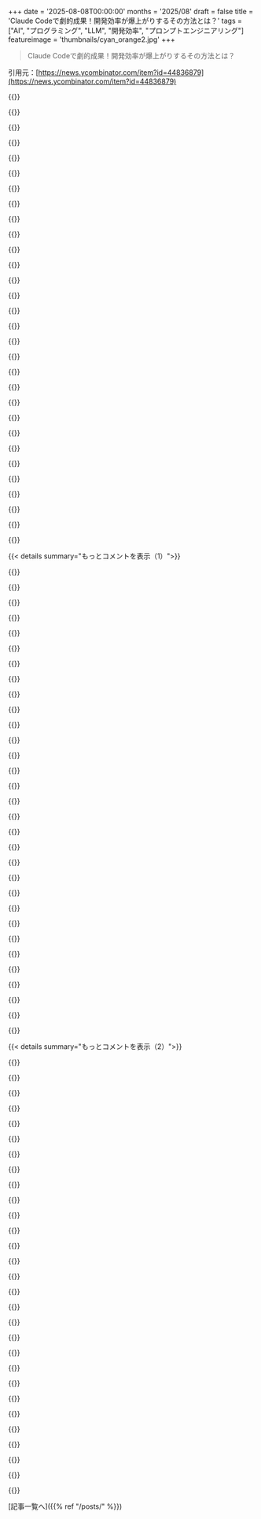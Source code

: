 +++
date = '2025-08-08T00:00:00'
months = '2025/08'
draft = false
title = 'Claude Codeで劇的成果！開発効率が爆上がりするその方法とは？'
tags = ["AI", "プログラミング", "LLM", "開発効率", "プロンプトエンジニアリング"]
featureimage = 'thumbnails/cyan_orange2.jpg'
+++

> Claude Codeで劇的成果！開発効率が爆上がりするその方法とは？

引用元：[https://news.ycombinator.com/item?id=44836879](https://news.ycombinator.com/item?id=44836879)




{{<matomeQuote body="Claudeで初めての成功！詳細な12ステップの仕様書を書いたら、Claudeがサクッとコードを生成してくれて、6〜10時間も節約できたんだ。やっぱ、問題の正確な理解と実装方法の明確化が超重要。これなら中堅・シニア開発者は全然安泰だね。AIが整理されたコードを自動生成してくれるのはホントにすごいよ。" userName="aosaigh" createdAt="2025/08/08 14:48:58" color="#45d325">}}




{{<matomeQuote body="AIが生成したコードのAIによるドキュメントって、何の意味があるの？AIが再分析する時にコンテキストサイズ増えるだけだし、人間が読むわけじゃないでしょ。AIに聞けば良いんだから。正直、ただの負担でしかないと思うな。" userName="miroljub" createdAt="2025/08/08 15:06:22" color="">}}




{{<matomeQuote body="誰か、仕様書の実例をシェアしてくれないかな？アマチュアプログラマーとしてClaude Codeを試してるんだけど、どんな情報がどれくらい詳細に書かれてると役立つのか、めっちゃ知りたいんだ。すごく助かるんだけど！" userName="mft_" createdAt="2025/08/08 14:58:18" color="">}}




{{<matomeQuote body="俺はそんなにガチな仕様書は書かないよ。Claudeに、自分がやるみたいに少しずつコードを書かせるんだ。次のステップを指示して、すぐ変更を承認、コミット後にdiffを確認。もし変なことしてたら、直してって頼む。既存コードや使いたい関数のリファレンスも渡すし。これ、タイピングも時間も超少なくて、良い結果が出てるんだよね。" userName="fooster" createdAt="2025/08/09 01:17:12" color="#38d3d3">}}




{{<matomeQuote body="俺は複数のシステムプロンプトを使ってるよ。まずSocratic Coderでアイデアを対話して練る。次にBrainstorm Specificationで会話を仕様に変える。Brainstorm Critiqueで仕様の欠点を見つけて、最後に修正版を作るんだ。これでLLMのコード品質がかなり上がったし、自分で書くコードも良くなった。アイデアの取捨選択にも役立つよ。<br>[1]: https://github.com/jamesponddotco/llm-prompts/blob/trunk/dat...<br>[2]: https://github.com/jamesponddotco/llm-prompts/blob/trunk/dat...<br>[3]: https://github.com/jamesponddotco/llm-prompts/blob/trunk/dat..." userName="jamesponddotco" createdAt="2025/08/08 15:16:19" color="#ff5c5c">}}




{{<matomeQuote body="Naurの”Programming as Theory Building”を読むべきだよ。LLMが間違った理論をでっち上げないためにも、問題とモデルの理論は自分で理解して作る必要があるんだ。これ、超大事だから！<br>[1] https://gwern.net/doc/cs/algorithm/1985-naur.pdf" userName="andrewgleave" createdAt="2025/08/08 21:10:05" color="#45d325">}}




{{<matomeQuote body="「中堅・シニア開発者は安泰」って、自己満足じゃない？正直、そんな長くは続かない気がするな。AIの開発はまだ超初期段階だよ。今はシニアレベルのデザインスキルやプログラミング知識が必要だけど、それがずっと続くとは限らないからね。" userName="cortesoft" createdAt="2025/08/09 04:50:29" color="">}}




{{<matomeQuote body="数年後に、コーディング経験ない奴がAIに「ヨーロッパが舞台のGTA 6クローン作って」って言ったら、AIが完璧に動くコードを爆速で作ると思う？LLMは学習データに引っ張られて複雑化したり、賢い解決策を見つけられなかったり、変数名とか hallucinationしまくったりするんだ。AIに仕事奪われるより、CEO/マネジメントが「Claude買えば開発者が10倍速くなる！」ってマーケティングに騙される方が怖いよ。" userName="simion314" createdAt="2025/08/09 05:42:48" color="#ff33a1">}}




{{<matomeQuote body="正直、Claudeを完全に無視したとしても、自分で良い仕様書を書けるようになるってのは、それ自体が価値のある努力だと思うよ。" userName="philipwhiuk" createdAt="2025/08/08 14:50:19" color="">}}




{{<matomeQuote body="完全同意だよ。これは優れた開発者の核となるスキルだね。面白いのは、以前ならこのプロセスを始めてすぐにコーディングに飛びついちゃってたこと。今はエージェントを使ってるって分かってるから、もっと詳しく書くほど良い結果が出るんだ。" userName="aosaigh" createdAt="2025/08/08 14:55:00" color="#38d3d3">}}




{{<matomeQuote body="そうだけど、ウォーターフォール計画の教訓は忘れちゃいけないね。全部は予測できないから、実装計画の詳細は”ゴールドロックスゾーン”くらいで、詳細すぎず、でもちゃんとしたレベルで。実装とテストの段階ごとに、現状に合わせて仕様や計画を調整できるのが理想だよ。" userName="danielbln" createdAt="2025/08/08 15:02:39" color="#ff5c5c">}}




{{<matomeQuote body="セッションやコンテキストがよく途切れるんだよ（例えばClaudeがクラッシュしたり、ネットが落ちたり、PCが再起動したり）。Claudeは、既存コードから意図や構造を推測しようとするより、明確なドキュメントから状況を把握できると一番うまくいくね。あと、人間もコードのドキュメントはよく読むよ。Claudeが詰まったり、期待通りに動かない時でも、人間なら論理的に解決して障害を乗り越えられるからね。" userName="felixgallo" createdAt="2025/08/08 15:14:58" color="#ff33a1">}}




{{<matomeQuote body="これは「フルオートパイロットが可能でも、パイロットが手動で離着陸するのはなぜ？」って聞くのに似てるね。オートパイロットはパイロットを助けるもので、置き換えるものじゃないからさ。現実世界では色々な問題が起こりうる。毎日練習するスキルを持つことが、良いパイロットであり続けるために重要なんだ。同じように、毎日コードを書いてスキルを磨くのは良いことだね。1) クラウドLLMが停止しても、マネージャーは多分お前が仕事できるって思ってるはず。OpenAIがダウンしたからって帰るわけじゃないだろ。エンジニアとしての生産性はクラウドが動くかどうかに依存すべきじゃない。2) プロジェクトの特定部分、重要な関数やクラス、モジュールは手動で書きたい時もある。良い自動生成ドキュメントは、IntelliJ、WebStormみたいな従来のIDEを使うときにも役に立つよ。3) コードレビュー。お前のチームはSDLCの一部としてコードレビューしてるんだろ？ドキュメンテーションはコードレビューの時にも役立つよ。" userName="lurking_swe" createdAt="2025/08/08 17:09:42" color="#38d3d3">}}




{{<matomeQuote body="まさにこれだね。俺からすると、みんなClaudeの使い方を考えすぎてる気がするよ。" userName="kookamamie" createdAt="2025/08/09 04:57:24" color="">}}




{{<matomeQuote body="＞エンジニアの生産性はクラウドが動くかどうかに依存すべきじゃない。<br>笑、どこで働いてるんだ？これは業界全体では明らかに違うだろ。GitHubやAWSやWiFi＼ISPがダウンしたら、生産性は大幅に落ちるよ。多くのSaaS企業はローカル開発しないから、クラウドが広く動いてることに依存してる。「すべき」が何年も業界の現実じゃないんだよ。" userName="fragmede" createdAt="2025/08/08 17:50:12" color="#38d3d3">}}




{{<matomeQuote body="AIとして売り出されてるけど、実際はかなり限定的だって気づくのに時間がかかるんだ。俺の意見じゃ、大した「知性」は働いてないね。要求を翻訳して、求めたものの近似値を出してくれるのはすごいけど、本当に「考えてる」わけじゃないんだ。彼らが「考えてる」って宣伝する時でも、単に与えられたヒント（要求）から頭の中で一番近い「数字」を何回か繰り返してるだけだと思う。誰かがLLMは「単語計算機」だって言ってるのを見たけど、それがかなり良い表現だと感じるね。" userName="bamboozled" createdAt="2025/08/09 14:40:19" color="#785bff">}}




{{<matomeQuote body="その時点で自分でコード書いた方が早くない？<br>このプロセスでどんなメリットがあるの？<br>あなたのフローだとレビューと修正のステップが複数あって、さらに摩擦が増えるよね。<br>でも、親コメントが説明してる利点なら分かるよ。" userName="swat535" createdAt="2025/08/09 12:50:49" color="#45d325">}}




{{<matomeQuote body="なんで差分がAIダイアログの一部じゃないのか理解できないね。" userName="childintime" createdAt="2025/08/09 09:58:31" color="">}}




{{<matomeQuote body="この手のものがコードを実行したと主張して、幻覚的な出力を示し、その幻覚に基づいて間違った理論を展開するのを、もう何回見たことか。" userName="UncleOxidant" createdAt="2025/08/09 02:10:54" color="#785bff">}}




{{<matomeQuote body="GTAの例は良くないね。ゲーム開発の大部分はコーディングじゃないから。" userName="jezzamon" createdAt="2025/08/09 08:14:25" color="#38d3d3">}}




{{<matomeQuote body="AIを使った方が速い時もあるし、そうじゃない時もあるんだよね。俺は「このJSON用のGo structsと、使ってるNoSQL DBから保存・ロードする関数2つ作って」みたいにプロンプトしてる。これで接着剤コードを書くのがめっちゃ速くなる。<br>でも、ビジネスロジックは自分で書くよ。AIが書いたものをレビューするより、自分で書く方が速いからね。" userName="hoppp" createdAt="2025/08/09 13:48:22" color="#ff5733">}}




{{<matomeQuote body="ウォーターフォールの欠点は、スペックが細かすぎることじゃなかったよ。むしろ、理想的なソフトウェア開発は、しっかりした、できれば形式的なスペックに従ったウォーターフォールなんだ。<br>Agileが解決しようとした欠点は「柔軟性のなさ」で、これはコーディングエージェントによってかなり改善される問題だね。" userName="closewith" createdAt="2025/08/08 15:18:55" color="#785bff">}}




{{<matomeQuote body="CLIのコーディングツールがそんなことするの見たことないな。あれらはツールとの連携を前提に作られてるし。<br>もしチャットインターフェースだけで使ってるなら、そりゃ一貫性のない挙動になる可能性はあるよね。" userName="antonvs" createdAt="2025/08/09 04:32:18" color="">}}




{{<matomeQuote body="約束するけど、トークンコンテキストの腐敗は、自然言語での説明を追加する利点よりもはるかにひどいぞ。" userName="Der_Einzige" createdAt="2025/08/08 16:00:04" color="">}}




{{<matomeQuote body="「このJSON用のGo structsと、使ってるNoSQL DBから保存・ロードする関数2つ作って」って、それってLLM登場前からあったツールでできるじゃん。しかもローカルで速くて、何より無料だったし。<br>なんでみんな、もうあるツールやワークフローをわざわざ作り直そうとするんだろうね？<br>もしかして、「これAI使ってるんだぜ！」って言いたいだけなのかな？" userName="cratermoon" createdAt="2025/08/09 14:41:49" color="#ff33a1">}}




{{<matomeQuote body="VS Codeだと、貢献ごとに差分を見せてくれるよ。" userName="solumunus" createdAt="2025/08/09 11:38:10" color="">}}




{{<matomeQuote body="書くのは一回、見るのは100回だよね。<br>俺はプロンプトで、行ごとのドキュメントは禁止してるけど、将来のデベロッパーやAIコーディングエージェントに役立つ関数／クラス／モジュールレベルのドキュメントは推奨してるよ。<br>人間の方が大体は優れてるけど、AIがコードのコンテキストを理解できず、同じことをする新しい関数を勝手に作っちゃうのを止めるには、時々手助けが必要なんだ。" userName="weego" createdAt="2025/08/08 15:54:30" color="#ff5c5c">}}




{{<matomeQuote body="AIで「GTA 6クローン」は無理でも、ベテランエンジニアがClaudeを使えば、ジュニア社員なしで大規模プロジェクトを進める可能性はあるよ。マネージャーはコードを書けないけど、経験豊富な人が主導すれば少人数での開発は可能だ。LLMが学習データに偏るという意見もあるけど、俺の経験では実用的なコードが書ける。完璧でなくても、多くのソフトはGoogleレベルの性能は不要だし、開発期間が短縮されるならビジネス上の価値は大きい。" userName="vineyardmike" createdAt="2025/08/09 09:22:57" color="#ff5733">}}




{{<matomeQuote body="公平に見て、LLMの「思考モード」をオンにすると、思考や推論してるのが見えるよ。例えば、「黄色にして」ってプロンプトすると、「ユーザーは何かを黄色にしたいけど、何かわからない。前はボタンを作ると言ってたから、ボタンのことだろうけど、確認すべきだな」って考えて、「ボタンを黄色にしたいんですか？」って返してくるんだ。" userName="v5v3" createdAt="2025/08/09 14:48:37" color="#ff33a1">}}




{{<matomeQuote body="リポジトリだけじゃなくてファイルにもスターをつけられたらいいのにな" userName="indigodaddy" createdAt="2025/08/08 17:06:14" color="">}}




{{< details summary="もっとコメントを表示（1）">}}

{{<matomeQuote body="Cursorでも同じspecを送れるんじゃない？なんか見落としてる？" userName="spyckie2" createdAt="2025/08/08 15:21:28" color="">}}




{{<matomeQuote body="正直、`~/.claude/CLAUDE.md`は機能しないと思う。主観的で曖昧な指示はClaudeに影響しないし、人間じゃないからLOCごとに推論しない。Context rotも問題だね（https://news.ycombinator.com/item?id=44564248 ）。現状、単一ファイルから真のルールシステムは作れないよ。みんなもこの間違いは経験済み。全てのルールを重視するなら、サブエージェントが必要でコストも爆増するだろうね。" userName="vemv" createdAt="2025/08/09 08:05:42" color="#ff33a1">}}




{{<matomeQuote body="なんでエージェントに自動で定期的にルールを与えたり、再プロンプトできないのか、いつも不思議に思うね" userName="prmph" createdAt="2025/08/09 14:48:45" color="">}}




{{<matomeQuote body="コストが爆増するって話だけど、ワークフローが安定したら安いLLMを使えばコストは削減できるよ。ファインチューニングやプロンプト最適化、特別な蒸留技術とか、この分野はもう研究されてるんだ。" userName="Xmd5a" createdAt="2025/08/09 10:17:29" color="#785bff">}}




{{<matomeQuote body="数ヶ月前から、安価なLLMと高価なLLMを組み合わせるシステムを考えてたんだ。実装したいと思いつつも、自分より多くのリソースを持つ誰かが先にやるだろうって気がしてる。今はバニラなCCの使い方で満足してるよ。" userName="vemv" createdAt="2025/08/09 11:13:48" color="#45d325">}}




{{<matomeQuote body="`CLAUDE.md`には、どんなことを書くのがいいの？" userName="yahoozoo" createdAt="2025/08/09 10:51:31" color="">}}




{{<matomeQuote body="CursorとCCの初期ユーザーとして経験から言えば、何も書かないね。`CLAUDE.md`は使ってない。期待が”魔法の黒箱”から”気の利いたオートコンプリート”に変わったんだ。つまりCCは、小さなステップで特定の意図に対するオートコンプリートで、考えるのは僕の方。ただ、良いコンテキストを作る努力はしてるよ。" userName="vemv" createdAt="2025/08/09 11:17:52" color="#38d3d3">}}




{{<matomeQuote body="（このアドバイスは聞いちゃダメ。エージェントのMarkdownはコンテキストエンジニアリングにとって大切な要素だよ）" userName="wahnfrieden" createdAt="2025/08/09 16:25:28" color="">}}




{{<matomeQuote body="（Markdownは）いつも無視される。経験済みさ" userName="vemv" createdAt="2025/08/09 17:58:25" color="">}}




{{<matomeQuote body="「明確な仕様書が大事」って言うけど、僕の経験ではClaude Codeで全然ダメだったよ。むしろCLAUDE.mdなしで適当にやった方がはるかに良い結果が出たんだ。Claudeで100件以上プロジェクトやったけど、フック以外で効果的なワークフローは見つからないな。みんな「こうすれば良い」って言うけど、結果はイマイチなんだよね。" userName="anonzzzies" createdAt="2025/08/09 09:02:57" color="#45d325">}}




{{<matomeQuote body="経験談ありがとう。やっぱりね。LLMに「これしろ」「あれするな」って指示するのは変だよね。まるで人間相手みたいに。ルールセットがあるわけじゃなくて、全部コンテキストなんだから。指示がうまくいくのは偶然だよ。「パターンXでテスト書け」は訓練データにあるだろうけど、「Don’t Repeat Yourself」とか「コードベースを読め」は効果薄いだろうね。" userName="Anamon" createdAt="2025/08/13 12:07:16" color="#45d325">}}




{{<matomeQuote body="エージェントなしでコード書くときは、UIスケッチやロジックフロー図、ビジネスルール箇条書きが一番役立つよ。コーディングは禅みたいな感じでサクサク進むんだ。エラーが出たら、それは知らないことがあるサインだから、止まって学ぶべきだね。調整フェーズでは、素早いフィードバックが超重要。エージェントはまだ必要ないって感じかな。" userName="skydhash" createdAt="2025/08/09 13:49:02" color="#785bff">}}




{{<matomeQuote body="Claude Codeを毎日1ヶ月使ってるけど、CursorやQよりずっと良いね。記事のヒントも役立つよ。僕のやり方は、まずClaudeとウェブコンソールでアイデア出しして、それをCLAUDE.mdにまとめる。次にClaude CodeでCLAUDE.mdを読ませてプロジェクト開始。ClaudeにCLAUDE.mdを更新させて進捗を記録させるんだ。セッション終わりには要約させて、Claudeの長期記憶として使うと良いよ。Claudeは先走る傾向があるから、小さく刻んで進めるのがおすすめ。" userName="time0ut" createdAt="2025/08/08 15:13:18" color="#785bff">}}




{{<matomeQuote body="$20のサブスクはCursorと同じくらいお得なの？毎日使うには、もっとお金がかかるのかな？" userName="kace91" createdAt="2025/08/08 15:47:18" color="">}}




{{<matomeQuote body="Cursorは分からないけど、$20プランだと毎日2～3時間以上使うのは厳しいね。$100プランはかなり良い感じだけど、それでも毎日長時間使うとレート制限に引っかかるよ（特にOpusは30分で使い切ることも）。" userName="nico" createdAt="2025/08/09 03:50:46" color="#785bff">}}




{{<matomeQuote body="Claude Codeはペアプログラマーと組んでるみたい。CursorはIDEのすごく洗練された拡張って感じかな。どっちも良いツールで、$20/月でも十分価値あるよ。Anthropicは7日間の無料トライアルやってるはずだから、試してみる価値はあるよ。" userName="time0ut" createdAt="2025/08/08 17:05:19" color="#ff5c5c">}}




{{<matomeQuote body="Claude CodeはIDEと別に開いて、IDEでファイル構造とか見てるの？僕はCursorしか使ってなくて、IDEに統合されてるのがすごく気に入ってるんだ。差分をすぐ確認したり、コードベースを自由に移動できるのが本当に便利だね。" userName="polishdude20" createdAt="2025/08/09 00:15:01" color="">}}




{{<matomeQuote body="同意だね。ちなみに、Claude Codeには公式のVS Code拡張機能があるんだけど、それを使えばだいたい同じことができるよ。" userName="filoleg" createdAt="2025/08/09 01:02:07" color="#ff5733">}}




{{<matomeQuote body="いや、Claudeを本気で使うなら月額200ドルのプランが必要だよ。全部試したけど、安いプランだとOpusのトークンがすぐなくなっちゃうんだよね。" userName="kookamamie" createdAt="2025/08/09 05:02:08" color="#785bff">}}




{{<matomeQuote body="俺は逆の経験だな（Sonnetだけど）－制限使い切るには、Claudeに無駄に長いツールコールをさせなきゃいけないくらいだよ。5時間のリセットまでトークンが減らないんだ。Opusを使ってもパフォーマンスに十分な違いを感じないし、正当化できないね。" userName="itsgrimetime" createdAt="2025/08/09 06:11:09" color="#785bff">}}




{{<matomeQuote body="今週、月額100ドルのプランでOpusが2～3時間の利用で枯渇しちゃったよ。そんなにヘビーに使ったわけでもないのにね。" userName="kookamamie" createdAt="2025/08/09 06:49:57" color="">}}




{{<matomeQuote body="みんな、本来なら時間かける価値ないプロジェクトを始めちゃって、高優先度のタスクでClaude Codeを使うのを避けてる？古い、大規模でごちゃごちゃしたプロジェクトの機能でClaude Codeを使って成功した人はいる？" userName="kleyd" createdAt="2025/08/08 20:53:38" color="">}}




{{<matomeQuote body="うんうん、まさにそれ！新しいプロジェクトでは自由に使えるけど、一度動き出したら慎重になるべきだね。うちは10年前のプロダクションリポジトリで毎日Claude Codeを使ってるけど、成功してるよ。" userName="tinodb" createdAt="2025/08/10 19:43:29" color="#ff5733">}}




{{<matomeQuote body="全くもってそう！Claude Codeを使い始めたばかりだけど、思いついてたけど時間なかった機能を小規模プロジェクトに追加したり、既存アプリの新機能のプロトタイプをGolangで1時間で作れたよ！開発がめちゃくちゃはかどって、まさに病みつき。汚いアーキテクチャのリファクタリングでも役立ったし、Claudeとペアプロするのに慣れそう。" userName="allenu" createdAt="2025/08/09 04:05:23" color="#785bff">}}




{{<matomeQuote body="まさに俺の経験と一緒だよ。いくつかプロトタイプができちゃって、それを仕上げるのに結局時間がかかるんだよね。優先度の高いタスクが早く進むどころか、かえって遅れちゃってるよ。" userName="kleyd" createdAt="2025/08/10 19:56:30" color="">}}




{{<matomeQuote body="プロジェクトレベルで簡潔なCLAUDE.mdファイルを作るのが超おすすめだよ。詳細はサブフォルダに任せて、トップレベルをマップとして使うんだ。計画時にClaudeが適切なコンテキストを見つけて実装計画を立ててくれる。各フェーズの終わりに、Claudeに計画を更新させて次のフェーズに進むんだ。こうするとコンテキストが伝播して、新しいフェーズでクリアに始められるよ。" userName="maherbeg" createdAt="2025/08/08 15:44:54" color="#ff5733">}}




{{<matomeQuote body="Claude Codeは普段から使ってて同僚にも紹介してるんだ。ここでは最高のコーディングエージェントって意見が多いけど、俺はこれしか使ってないから、CursorやCline、GitHub Copilot、Gemini CLIとかと比べて何がいいのか聞かれると、たまに説明に困るんだよね。Claude Codeのパワーユーザーたち、他のエージェントより優れてる点って何だと思う？" userName="libraryofbabel" createdAt="2025/08/08 15:27:37" color="">}}




{{<matomeQuote body="OpusとSonnetモデルは、コーディングやツール利用、長文コンテキストでの問題解決能力が根本的に優れてるって話が多いね。モデルの訓練方法に秘密のソースがあるみたいで、Darioもそれが会社の秘匿情報だって言ってた。この能力を測る良い評価ベンチマークはまだないけど、SWE Benchで似たスコアでも、ClaudeはGPT 5よりコーディングに優れてるってAnecdotalなコメントは多いよ。" userName="paulhodge" createdAt="2025/08/08 15:48:33" color="#45d325">}}




{{<matomeQuote body="AIをベータリーダーとして使って10万トークン超の小説をテストしてるんだけど、長文コンテキストだとClaudeはO3/GPT5やGemini 2.5より早く混乱しちゃうんだよね。俺の経験だとGemini 2.5とO3/GPT5は8万～10万トークンまで互角なんだけど、そこからGemini 2.5がリードし始めて、15万トークンくらいになると圧倒的に強いよ。Claudeも悪くないけど、明らかに3位だね。<br>https://fiction.live/stories/Fiction-liveBench-Mar-25-2025/o...<br>https://longbench2.github.io/" userName="CuriouslyC" createdAt="2025/08/09 13:22:14" color="#ff5c5c">}}




{{<matomeQuote body="めちゃくちゃ役に立つコメント、ありがとう！LLMはコーディングだけじゃないってのを改めて思い出したよ。" userName="itsafarqueue" createdAt="2025/08/10 15:18:43" color="">}}

{{</details>}}




{{< details summary="もっとコメントを表示（2）">}}

{{<matomeQuote body="うん、ベンチマークがコミュニティの感覚と合わないのは同意だね。Claude Codeと、それを使ってるOpusやSonnetモデルの相性がいいからかな？ツール呼び出しにファインチューニングされてるとか。でも、マルチステップの問題に対するRLとか、何か秘密のトレーニングがあるのかもね。" userName="libraryofbabel" createdAt="2025/08/08 18:06:43" color="#ff5733">}}




{{<matomeQuote body="俺もClaude Codeと同じくらいの精度を、Claudeデスクトップアプリとファイル+bash mcp（ツールは違うけど性能は同じ）で出してるよ。GPT5がベンチマークで高得点なのは、たぶん全部の指示が最初から明確な、よく定義されたタスクだからだと思うな。実際の仕事はマルチターンで、そこはClaudeの方が得意っぽい。" userName="pcwelder" createdAt="2025/08/09 05:45:03" color="#38d3d3">}}




{{<matomeQuote body="パワーユーザーじゃないけど、最近GeminiとClaudeを試したら、Claudeはコンパイルできて、少し調整するだけでほぼ動くものを作ってくれたよ。次に、もうちょっと詳しく指示したら、ほぼ完璧に仕上げてくれた。一方Geminiは、コンパイル→失敗→修正を試みる→コンパイル→失敗のループに陥って、最終的には“できません”ってギブアップしちゃった。なんか、Geminiはこういう時、自己肯定感がないみたいだね。Claudeはもっと強気だけど（いつも良いとは限らないけど）。Claudeは動くものを作るのが一番得意みたい。価格面でGeminiも強力なライバルになるだろうけど、Googleは品質をもう少し上げる必要があるね。無料で使えるAIエージェントでも、何も解決できないなら意味ないもん。" userName="CamouflagedKiwi" createdAt="2025/08/08 15:38:05" color="#785bff">}}




{{<matomeQuote body="Geminiが陥るあの“ドゥームループ”は、読んでて本当に不快だよ。“俺ってバカ。恥ずかしい。負け犬。アホ、アホ。あー、最悪。”って。Googleは一体どんなRLでこのモデルを苦しめてるんだろ、マジで。" userName="itsafarqueue" createdAt="2025/08/10 15:23:17" color="#45d325">}}




{{<matomeQuote body="他のコメントでも言ったんだけど、俺にとって一番良かったのはモデルじゃなくて、UIの表示方法だね。最初はCursorみたいにIDEに入ってないのが嫌だった。でも、それで気づいたんだ。俺はCursorを小さいタスクにばかり使ってて（リファクタリング、小さい関数追加、オートコンプリート）、あまり役に立ってなかったって。Claudeを使う時は、立ち止まって、考えて、計画を立ててから使うようにしてる。だから、もっとインパクトのある変更ができるんだ。別の言い方をすれば、Claudeが俺にもっと求めるから、俺もそれをより尊重して、結果的にもっと多くを得られるんだ。" userName="aosaigh" createdAt="2025/08/08 15:30:58" color="#ff33a1">}}




{{<matomeQuote body="これは良い点だね。CLI形式だと、ただの“高度なオートコンプリート”としてIDEで使うんじゃなくて、エージェントの目を通してコーディングプロセスに取り組むように強制される感じだ。でも、今ではClaude Codeのクローンがたくさん出てるよね（Gemini CLI、Codex、Cursor CLIとか）。それでもClaudeがまだトップを走ってると思うけど？たぶん、基盤となるLLM（Sonnet 4）がエージェントのツール呼び出しにファインチューニングされてるおかげでコーディング性能が良いのと、Claudeが設定オプションとかでちょっと成熟してるからじゃないかな？" userName="libraryofbabel" createdAt="2025/08/08 15:37:50" color="#785bff">}}




{{<matomeQuote body="CodexやCursor-CLIはまだ試してないけど、Geminiをいくつかタスクで試した感じ、Claude Codeに比べると全然ダメだったね。Geminiはめちゃくちゃ早く変更に取り掛かるんだけど、俺が求めてるものにはほとんど届かないんだ。動かないか、テストが失敗するかで、テストや根本的な問題を直せって言っても、何も解決せずにもたもたするだけ。Claudeはかなり遅いし、いつも完璧ってわけじゃないけど、問題を段階的に解決して、うまくこなしてくれるみたい。俺が口出ししても、結果をちゃんと改善してくれるしね。" userName="enobrev" createdAt="2025/08/08 15:44:32" color="#38d3d3">}}




{{<matomeQuote body="CC（Claude Code）はすごいけど、俺はrooの方が好きだな。Claudeの作業をずっと監視しやすくて、指示したり止めたりしやすいんだ。モードやどのモデルを使うかのコントロールもできるしね。ただ、hooksとかAnthropicが持ってる秘密のソースは使えないし、rooの方がバグも多いけど。" userName="conception" createdAt="2025/08/09 04:50:05" color="#ff33a1">}}




{{<matomeQuote body="Claudeは悪くないけど、O3/GPT5/Gemini 2.5の方が多くの場合で優れてると思うよ。でも、Claudeはツール利用やエージェント的な振る舞いの訓練が他のモデルよりされてるみたいで、ベンチマークは悪くてもエージェントタスクでは高性能。混乱してめちゃくちゃにしない点が良いね。Claude Codeの強みはエージェントプロセスだ。" userName="CuriouslyC" createdAt="2025/08/09 13:13:33" color="#ff33a1">}}




{{<matomeQuote body="Codex CLIも改善されてるけど、まだClaude Codeよりは優れてないと思うな。" userName="dnh44" createdAt="2025/08/09 13:18:12" color="">}}




{{<matomeQuote body="Gemini CLIは良いよ。Ampcodeは変更にすごく正確で優秀だね。でもCodex CLIはマジで使いづらい。使えるようになることを願うわ。" userName="derencius" createdAt="2025/08/09 16:15:42" color="#38d3d3">}}




{{<matomeQuote body="他にもさ、値段に対する利用量が重要だよね。" userName="cesarvarela" createdAt="2025/08/09 04:26:38" color="">}}




{{<matomeQuote body="Claude CodeでASCII版Factorioみたいなのを作ってるよ。最初に監督なしで基本機能はできたけど、バグ修正すると別が壊れるなど問題が。Playwrightでの自動テストも質の良いものが書けず、ReactのuseEffectを使ったゲームエンジンも適切ではなかった。今はティックベースのゲームエンジンへ移行し、コードレビューしながら作り直してる。時間はかかるけど、かなり良くなってるよ。良いデモができたらShow HNに投稿するつもり。" userName="bgirard" createdAt="2025/08/08 15:00:15" color="#ff5733">}}




{{<matomeQuote body="そうそう、AIが骨格を作る前の初期段階で人間の貢献はめちゃくちゃ重要だよ。最初の数回の大規模なリファクタリングは、鷹の目みたいに厳しくレビューする必要がある。それが終われば、ちょっとは気を抜けるよ。" userName="FeepingCreature" createdAt="2025/08/08 18:25:29" color="#ff5c5c">}}




{{<matomeQuote body="君はClaudeに多くの重要な設計判断を暗黙的に任せてるみたいだね？僕の経験では、最初にアーキテクチャや問題の核となる部分をClaudeと話し合うのが良いよ。それから、重要な装飾部分は指示するか、正しい判断ができるように適切な背景情報を与えるのが役立つね。" userName="stuartaxelowen" createdAt="2025/08/09 17:45:40" color="#ff5733">}}




{{<matomeQuote body="それたぶんプレイするな。ゲームの情報はまだある？" userName="qn9n" createdAt="2025/08/12 16:14:40" color="">}}




{{<matomeQuote body="仕事用と個人用のClaudeサブスクリプション管理に困ってた人、僕みたいにエイリアスを使うといいよ。例えば`alias claude-personal=\”CLAUDE_CONFIG_DIR=~/.claude-personal claude\”`って感じでね。詳しい情報はここを見てね:<br>https://julesrosser.com/blog/Multiple-Claude-accounts.html" userName="JulesRosser" createdAt="2025/08/08 17:37:52" color="#38d3d3">}}




{{<matomeQuote body="CLAUDE.mdは100行未満のミニマルにするのが一番良い結果を出すよ。ポイントは、プロジェクトの目的、最小限の構造、よく使うコマンド。Claude CodeはTDDじゃない書き方をするから、僕はTDD-Guardってフックを作って1度に1つのテストだけ書くように強制してるんだ。コード品質はhusky、lint-staged、commitlintで自動化してて、これが決定的な結果を出してくれるよ。この自動化に興味ある人はここを見て！<br>https://github.com/nizos/tdd-guard<br>https://github.com/typicode/husky<br>https://github.com/conventional-changelog/commitlinthttps://github.com/lint-staged/lint-staged" userName="Nizoss" createdAt="2025/08/09 06:31:18" color="#ff33a1">}}




{{<matomeQuote body="Claude codeはマジで最高だよな。俺が気付いたのは、Claudeに「ループを閉じさせる」能力を与えるべきってこと。コードを書かせたら、それについて推論しようとする。「このボタンはCSSが適切だから表示されるはず」とかね。でも、ループを閉じさせたら全てがもっと良くなるんだ。だから俺は、Puppeteerツールを使ってアプリを起動させ、テスト用認証情報で機能が動くか確認するように常に指示してる。これはウェブアプリの話だけど、ユニットテストや結合テストみたいに他のことでも応用できるのは分かるだろ？ Claudeは自分のやったことを見て、その結果の世界を観察する必要があるんだ。ただ推論させようとするだけじゃダメ。あとClaudeは得意なことに傾倒する傾向があるんだよな。繰り返しはコストがかからないから、同じものを5回実装するのも気にしない。俺が使い始めた頃は、コンポーネントを使わずに全ページにサイドバーを実装したりしてた。だからプロンプトでプレッシャーをかけるか、最後にリファクタリングを強制する必要があるぜ。" userName="renewiltord" createdAt="2025/08/08 18:50:27" color="#785bff">}}




{{<matomeQuote body="Puppeteerを使う時、例えばdivがちゃんと中央にあるかとか、どうやって確認するの？" userName="polishdude20" createdAt="2025/08/09 01:18:52" color="">}}




{{<matomeQuote body="Puppeteerでスクリーンショットを撮るんだよ。" userName="atentaten" createdAt="2025/08/09 08:09:32" color="">}}




{{<matomeQuote body="俺は決まったスペックとか書かないけど、それでもClaudeから結構価値引き出してるぜ。基本的に、もっと低いレベルで何をしたいか細かく指示して、少しずつ進める方法だよ。いつもClaudeが何してるか見てて、変なことしたらすぐ止めて修正する。少なくとも俺には、デカいことさせるよりこのアプローチの方がずっと上手くいってるね。" userName="gabrielpoca118" createdAt="2025/08/08 18:50:41" color="#ff33a1">}}




{{<matomeQuote body="全く同感。細かい作業を一つずつ頼むべき。デカいことさせようとすると、マジでガッカリするぞ。" userName="fooster" createdAt="2025/08/09 01:21:46" color="#45d325">}}




{{<matomeQuote body="エージェントに自分のコードをレビューさせると、驚くほど成果が出るんだ。俺は普段からClaudeの提案にこれやってるんだけど、適用する前にな。Claudeが自分で出したばかりの出力に即座にダメ出しして、俺たち両方をその気から失わせるのがいかに多いか、本当に驚くよ。しかもたいてい納得できる理由付きでね。これ、自動化したいな。" userName="delichon" createdAt="2025/08/08 14:57:45" color="#45d325">}}




{{<matomeQuote body="これはサブエージェントの良い使い道みたいだな。https://docs.anthropic.com/en/docs/claude-code/sub-agents" userName="rcfox" createdAt="2025/08/08 19:32:11" color="#38d3d3">}}




{{<matomeQuote body="一時期、Claudeが自分のコードをレビューする時、ほぼ過剰に否定的だったことがあったんだ。よく考えたら、俺のコードレビューのプロンプトの言い回しが、ネガティブな傾向でレビューを枠付けて、本質的にClaudeに自分のものにダメ出しさせちゃってたって気付いたんだ。それ以来、そのプロンプトの表現にはかなり労力を注いでるね。" userName="doctorhandshake" createdAt="2025/08/08 15:17:48" color="#ff5733">}}




{{<matomeQuote body="これだよな。最近、難しい問題だとセッションを2つ開くんだ。1つは仕様のドラフトをファイルに書き出して、もう1つのセッションでそれを分析・批評させたりする。その反応を最初のセッションにフィードバックすることもよくある。何回かやり取りしたら、かなり練られた計画ができるんだぜ。実行は新しいセッションでやる。" userName="keizo" createdAt="2025/08/09 06:05:16" color="#ff5733">}}




{{<matomeQuote body="もしLaravelを使ってるなら、俺が作ったgithub.com/iambateman/speedrunがめちゃくちゃ役立つぜ。`/feature [[機能の説明]]`って打つだけで、あとは全部やってくれる。このシステムはまず仕様書を作ってくれて、ファイルを配置したり、ベストプラクティスをレビューしたりするのに特化したサブエージェントをいくつか使うんだ。1週間くらい使ってるけど、今ではClaude Codeの使用の約70%がこの`/feature`経由で動かしてるね。良い点は、たくさんのリクエストを投げて、中断なしで10～15分くらい動かしておけることだ。それに、実装する前に計画ドキュメント一式を作ってくれるから、Claudeが何をどう変更しようとしたか正確に分かるのも良いね。" userName="iambateman" createdAt="2025/08/08 15:08:23" color="#ff33a1">}}

{{</details>}}



[記事一覧へ]({{% ref "/posts/" %}})
